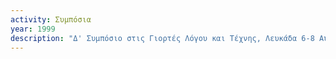 ```yaml
---
activity: Συμπόσια
year: 1999
description: "Δ' Συμπόσιο στις Γιορτές Λόγου και Τέχνης, Λευκάδα 6-8 Αυγούστου 1999, *Οι πρωτεύουσες της Λευκάδας: Αρχαία Λευκάδα - Νήρικος - Κάστρο Αγίας Μαύρας - Αμαξική.* Τα [*Πρακτικά*](/publications/praktika_symposiwn/praktika_symposiou_04.html) εκδόθηκαν το 2001."
---
```

